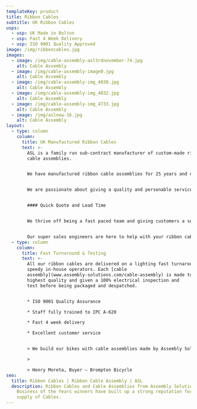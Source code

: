 ```yaml
---
templateKey: product
title: Ribbon Cables
subtitle: UK Ribbon Cables
usps:
  - usp: UK Made in Bolton
  - usp: Fast 4 Week Delivery
  - usp: ISO 9001 Quality Approved
image: /img/ribboncables.jpg
images:
  - image: /img/cable-assembly-asl3rdnovember-74.jpg
    alt: Cable Assembly
  - image: /img/cable-assembly-image0.jpg
    alt: Cable Assembly
  - image: /img/cable-assembly-img_4030.jpg
    alt: Cable Assembly
  - image: /img/cable-assembly-img_4032.jpg
    alt: Cable Assembly
  - image: /img/cable-assembly-img_4733.jpg
    alt: Cable Assembly
  - image: /img/aslnew-16.jpg
    alt: Cable Assembly
layout:
  - type: column
    column:
      title: UK Manufactured Ribbon Cables
      text: >-
        ASL is a family run sub-contract manufacturer of custom-made ribbon
        cable assemblies.


        We have manufactured ribbon cable assemblies for 25 years and over this time built a wealth of knowledge and experience from working with a range of different industries including; Automotive, Security and Test & Measurement.


        We are passionate about giving a quality and personable service that gives customers a cost-effective solution for all their ribbon [cable assembly](www.assembly-solutions.com/cable-assembly) requirements.


        #### Quick Quote and Lead Time


        We thrive off being a fast paced team and giving customers a service that is quicker than Usain Bolt in an Olympic sprint. Email your drawings to enquiry@assembly-solutions.com and we’ll be straight back to you with prices and lead times. 


        Our super sales engineers are here to help with your ribbon cable assemblies so if would like to chat with them, call us on 01204 521999 and let’s get started!
  - type: column
    column:
      title: Fast Turnaround & Testing
      text: >-
        All our ribbon cables are delivered on a lighting fast turnaround by our
        speedy in-house operators. Each [cable
        assembly](www.assembly-solutions.com/cable-assembly) is made to the
        highest quality and given a 100% electrical inspection and
        test before being packaged and despatched.


        * ISO 9001 Quality Assurance

        * Staff fully trained to IPC A-620

        * Fast 4 week delivery

        * Excellent customer service


        > We build our bikes with cable assemblies made by Assembly Solutions as their quality is first class and deliveries are always on time, which is vital for our fast moving production lines! The sales and engineering team are an absolute pleasure to deal with, very friendly and quick to respond to any technical changes and quotations. It is very easy to say that ASL are one of our best suppliers!

        >

        > Henry Moreta, Buyer – Brompton Bicycle
seo:
  title: Ribbon Cables | Ribbon Cable Assembly | ASL
  description: Ribbon Cables and Cable Assemblies from Assembly Solutions.
    Business of the Years winners have built up a strong reputation for the
    supply of Cables.
---
```

